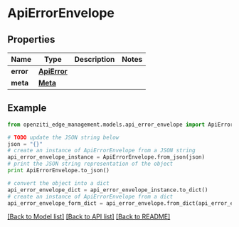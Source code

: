 # ApiErrorEnvelope


## Properties
Name | Type | Description | Notes
------------ | ------------- | ------------- | -------------
**error** | [**ApiError**](ApiError.md) |  | 
**meta** | [**Meta**](Meta.md) |  | 

## Example

```python
from openziti_edge_management.models.api_error_envelope import ApiErrorEnvelope

# TODO update the JSON string below
json = "{}"
# create an instance of ApiErrorEnvelope from a JSON string
api_error_envelope_instance = ApiErrorEnvelope.from_json(json)
# print the JSON string representation of the object
print ApiErrorEnvelope.to_json()

# convert the object into a dict
api_error_envelope_dict = api_error_envelope_instance.to_dict()
# create an instance of ApiErrorEnvelope from a dict
api_error_envelope_form_dict = api_error_envelope.from_dict(api_error_envelope_dict)
```
[[Back to Model list]](../README.md#documentation-for-models) [[Back to API list]](../README.md#documentation-for-api-endpoints) [[Back to README]](../README.md)


